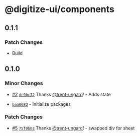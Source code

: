 # @digitize-ui/components

## 0.1.1

### Patch Changes

- Build

## 0.1.0

### Minor Changes

- [#2](https://github.com/trent-ungard/digitize-ui/pull/2) [`dc9bc72`](https://github.com/trent-ungard/digitize-ui/commit/dc9bc72f8b39baf323906f24b85754e0ef86d9ab) Thanks [@trent-ungard](https://github.com/trent-ungard)! - Adds state

* [`baa0682`](https://github.com/trent-ungard/digitize-ui/commit/baa06828e4792056170ea2f815528d2eb8672b04) - Initialize packages

### Patch Changes

- [#5](https://github.com/trent-ungard/digitize-ui/pull/5) [`75f0b03`](https://github.com/trent-ungard/digitize-ui/commit/75f0b035079fb5ea0a1e9e1fdf57a560ab9ab1fd) Thanks [@trent-ungard](https://github.com/trent-ungard)! - swapped div for sheet
